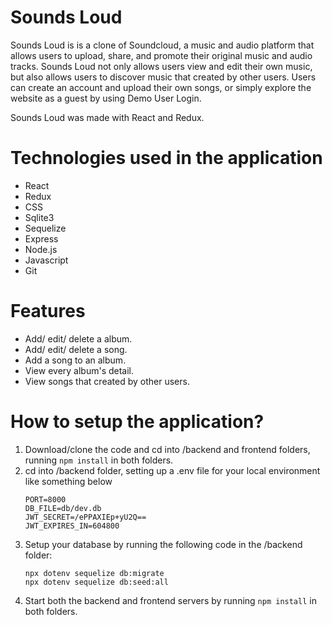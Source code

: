 # Sounds Loud

Sounds Loud is is a clone of Soundcloud, a music and audio platform that allows users to upload, share, and promote their original music and audio tracks. Sounds Loud not only allows users view and edit their own music, but also allows users to discover music that created by other users. Users can create an account and upload their own songs, or simply explore the website as a guest by using Demo User Login.

Sounds Loud was made with React and Redux.

# Technologies used in the application

* React
* Redux
* CSS
* Sqlite3
* Sequelize
* Express
* Node.js
* Javascript
* Git

# Features

* Add/ edit/ delete a album.
* Add/ edit/ delete a song.
* Add a song to an album.
* View every album's detail.
* View songs that created by other users.

# How to setup the application?

1. Download/clone the code and cd into /backend and frontend folders, running `npm install` in both folders.
2. cd into /backend folder, setting up a .env file for your local environment like something below
   ```
   PORT=8000
   DB_FILE=db/dev.db
   JWT_SECRET=/ePPAXIEp+yU2Q==
   JWT_EXPIRES_IN=604800
   ```
3. Setup your database by running the following code in the /backend folder:
   ```
   npx dotenv sequelize db:migrate
   npx dotenv sequelize db:seed:all
   ```
4. Start both the backend and frontend servers by running `npm install` in both folders.
